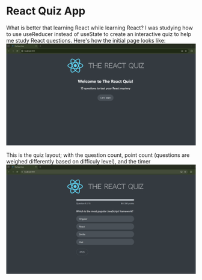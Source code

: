 # React Quiz App

What is better that learning React while learning React? I was studying how to use useReducer instead of useState to create an interactive quiz to help me study React questions. 
Here's how the initial page looks like: 
![](Diagrams/InitialPage.png)

This is the quiz layout; with the question count, point count (questions are weighed differently based on difficuly level), and the timer
![](Diagrams/Pic_2.png)
